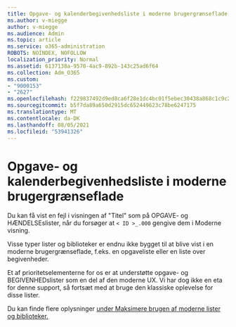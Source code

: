 ```yaml
---
title: Opgave- og kalenderbegivenhedsliste i moderne brugergrænseflade
ms.author: v-miegge
author: v-miegge
ms.audience: Admin
ms.topic: article
ms.service: o365-administration
ROBOTS: NOINDEX, NOFOLLOW
localization_priority: Normal
ms.assetid: 6137138a-9570-4ac9-892b-143c25ad6f64
ms.collection: Adm_O365
ms.custom:
- "9000153"
- "2627"
ms.openlocfilehash: f229837492d9ed8ca6f28e1dc4bc01f5ebec30438a868c1c9c25640e4003ccc8
ms.sourcegitcommit: b5f7da89a650d2915dc652449623c78be6247175
ms.translationtype: MT
ms.contentlocale: da-DK
ms.lasthandoff: 08/05/2021
ms.locfileid: "53941326"
---
```

# <a name="task-and-calendar-event-list-in-modern-ui"></a>Opgave- og kalenderbegivenhedsliste i moderne brugergrænseflade

Du kan få vist en fejl i visningen af "Titel" som på OPGAVE- og HÆNDELSEslister, når du forsøger at `< ID >_.000` gengive dem i Moderne visning.

Visse typer lister og biblioteker er endnu ikke bygget til at blive vist i en moderne brugergrænseflade, f.eks. en opgaveliste eller en liste over begivenheder.

Et af prioritetselementerne for os er at understøtte opgave- og BEGIVENHEDslister som en del af den moderne UX. Vi har dog ikke en eta for denne support, så fortsæt med at bruge den klassiske oplevelse for disse lister.

Du kan finde flere oplysninger [under Maksimere brugen af moderne lister og biblioteker.](https://docs.microsoft.com/sharepoint/dev/transform/modernize-userinterface-lists-and-libraries)
